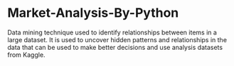 # Market-Analysis-By-Python
Data mining technique used to identify relationships between items in a large dataset. It is used to uncover hidden patterns and relationships in the data that can be used to make better decisions and use analysis datasets from Kaggle.
